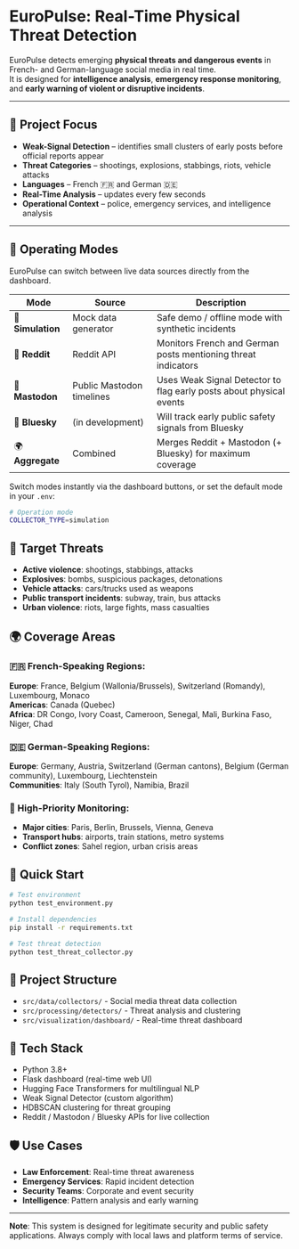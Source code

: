 # EuroPulse: Real-Time Physical Threat Detection

EuroPulse detects emerging **physical threats and dangerous events** in French- and German-language social media in real time.  
It is designed for **intelligence analysis**, **emergency response monitoring**, and **early warning of violent or disruptive incidents**.

---

## 🚨 Project Focus

- **Weak-Signal Detection** – identifies small clusters of early posts before official reports appear  
- **Threat Categories** – shootings, explosions, stabbings, riots, vehicle attacks  
- **Languages** – French 🇫🇷 and German 🇩🇪  
- **Real-Time Analysis** – updates every few seconds  
- **Operational Context** – police, emergency services, and intelligence analysis

---

## 🧠 Operating Modes

EuroPulse can switch between live data sources directly from the dashboard.

| Mode | Source | Description |
|------|---------|-------------|
| 🧠 **Simulation** | Mock data generator | Safe demo / offline mode with synthetic incidents |
| 🧵 **Reddit** | Reddit API | Monitors French and German posts mentioning threat indicators |
| 🐘 **Mastodon** | Public Mastodon timelines | Uses Weak Signal Detector to flag early posts about physical events |
| 💬 **Bluesky** | (in development) | Will track early public safety signals from Bluesky |
| 🌍 **Aggregate** | Combined | Merges Reddit + Mastodon (+ Bluesky) for maximum coverage |

Switch modes instantly via the dashboard buttons, or set the default mode in your `.env`:

```bash
# Operation mode
COLLECTOR_TYPE=simulation
```


## 🎯 Target Threats

- **Active violence**: shootings, stabbings, attacks
- **Explosives**: bombs, suspicious packages, detonations
- **Vehicle attacks**: cars/trucks used as weapons
- **Public transport incidents**: subway, train, bus attacks
- **Urban violence**: riots, large fights, mass casualties

## 🌍 Coverage Areas

### 🇫🇷 French-Speaking Regions:
**Europe**: France, Belgium (Wallonia/Brussels), Switzerland (Romandy), Luxembourg, Monaco  
**Americas**: Canada (Quebec)  
**Africa**: DR Congo, Ivory Coast, Cameroon, Senegal, Mali, Burkina Faso, Niger, Chad

### 🇩🇪 German-Speaking Regions:
**Europe**: Germany, Austria, Switzerland (German cantons), Belgium (German community), Luxembourg, Liechtenstein  
**Communities**: Italy (South Tyrol), Namibia, Brazil

### 🎯 High-Priority Monitoring:
- **Major cities**: Paris, Berlin, Brussels, Vienna, Geneva
- **Transport hubs**: airports, train stations, metro systems
- **Conflict zones**: Sahel region, urban crisis areas

## 🚀 Quick Start

```bash
# Test environment
python test_environment.py

# Install dependencies
pip install -r requirements.txt

# Test threat detection
python test_threat_collector.py
```

## 📁 Project Structure

- `src/data/collectors/` - Social media threat data collection
- `src/processing/detectors/` - Threat analysis and clustering
- `src/visualization/dashboard/` - Real-time threat dashboard

## 🔧 Tech Stack

- Python 3.8+
- Flask dashboard (real-time web UI)
- Hugging Face Transformers for multilingual NLP
- Weak Signal Detector (custom algorithm)
- HDBSCAN clustering for threat grouping
- Reddit / Mastodon / Bluesky APIs for live collection

## 🛡️ Use Cases

- **Law Enforcement**: Real-time threat awareness
- **Emergency Services**: Rapid incident detection
- **Security Teams**: Corporate and event security
- **Intelligence**: Pattern analysis and early warning

---

**Note**: This system is designed for legitimate security and public safety applications. Always comply with local laws and platform terms of service.